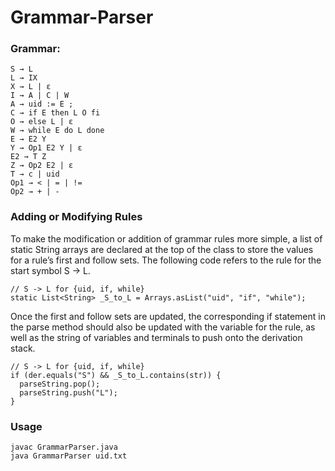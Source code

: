# Grammar-Parser

### Grammar:
```
S → L
L → IX
X → L | ε
I → A | C | W
A → uid := E ;
C → if E then L O fi
O → else L | ε
W → while E do L done
E → E2 Y
Y → Op1 E2 Y | ε
E2 → T Z
Z → Op2 E2 | ε
T → c | uid
Op1 → < | = | !=
Op2 → + | -
```

### Adding or Modifying Rules

To make the modification or addition of grammar rules more simple, a list of static String arrays are declared at the top of the class to store the values for a rule’s first and follow sets. The following code refers to the rule for the start symbol S → L.
```
// S -> L for {uid, if, while}
static List<String> _S_to_L = Arrays.asList("uid", "if", "while");
```

Once the first and follow sets are updated, the corresponding if statement in the parse method should also be updated with the variable for the rule, as well as the string of variables and terminals to push onto the derivation stack.
```
// S -> L for {uid, if, while}
if (der.equals("S") && _S_to_L.contains(str)) {
  parseString.pop();
  parseString.push("L");
}
```

### Usage
```
javac GrammarParser.java
java GrammarParser uid.txt
```
